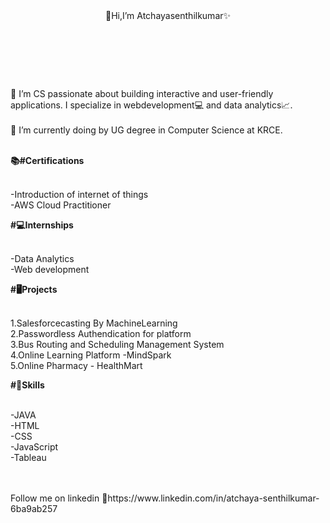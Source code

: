 <header>
👋Hi,I’m Atchayasenthilkumar✨
</header><br><br><br>
<body>
 👀 I’m CS passionate about building interactive and user-friendly applications. I specialize in webdevelopment💻 and data analytics📈. <br><br>
 🌱 I’m currently doing by UG degree in Computer Science at KRCE.<br><br>

 **📚#Certifications**<br><br>
 
 -Introduction of internet of things<br>
 -AWS Cloud Practitioner<br>

**#💻Internships**<br><br>

-Data Analytics<br>
-Web development<br>

**#🖥️Projects**<br><br>

1.Salesforcecasting By MachineLearning<br>
2.Passwordless Authendication for platform<br>
3.Bus Routing and Scheduling Management System<br>
4.Online Learning Platform -MindSpark<br>
5.Online Pharmacy - HealthMart<br>


**#💪Skills**<br><br>

-JAVA<br>
-HTML<br>
-CSS<br>
-JavaScript<br>
-Tableau<br>

</body><br><br>

<footer>
  Follow me on linkedin
  🔗https://www.linkedin.com/in/atchaya-senthilkumar-6ba9ab257
</footer>


>
